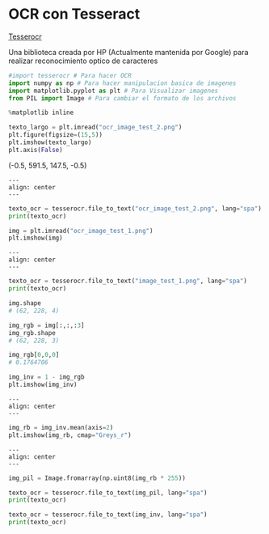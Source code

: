 # OCR con Tesseract

[Tesserocr](https://pypi.org/project/tesserocr/)

Una biblioteca creada por HP (Actualmente mantenida por Google) para realizar reconocimiento optico de caracteres

```python
#import tesserocr # Para hacer OCR
import numpy as np # Para hacer manipulacion basica de imagenes
import matplotlib.pyplot as plt # Para Visualizar imagenes
from PIL import Image # Para cambiar el formato de los archivos

%matplotlib inline
```

```python
texto_largo = plt.imread("ocr_image_test_2.png")
plt.figure(figsize=(15,5))
plt.imshow(texto_largo)
plt.axis(False)
```

(-0.5, 591.5, 147.5, -0.5)

```{figure} ../../images/ocr_image_test_2.png
---
align: center
---
```

```python
texto_ocr = tesserocr.file_to_text("ocr_image_test_2.png", lang="spa")
print(texto_ocr)
```

```python
img = plt.imread("ocr_image_test_1.png")
plt.imshow(img)
```

```{figure} ../../images/ocr_image_test_3.png
---
align: center
---
```

```python
texto_ocr = tesserocr.file_to_text("image_test_1.png", lang="spa")
print(texto_ocr)
```

```python
img.shape
# (62, 228, 4)

img_rgb = img[:,:,:3]
img_rgb.shape
# (62, 228, 3)

img_rgb[0,0,0]
# 0.1764706

img_inv = 1 - img_rgb
plt.imshow(img_inv)
```

```{figure} ../../images/ocr_image_test_4.png
---
align: center
---
```

```python
img_rb = img_inv.mean(axis=2)
plt.imshow(img_rb, cmap="Greys_r")
```

```{figure} ../../images/ocr_image_test_5.png
---
align: center
---
```

```python
img_pil = Image.fromarray(np.uint8(img_rb * 255))

texto_ocr = tesserocr.file_to_text(img_pil, lang="spa")
print(texto_ocr)

texto_ocr = tesserocr.file_to_text(img_inv, lang="spa")
print(texto_ocr)
```